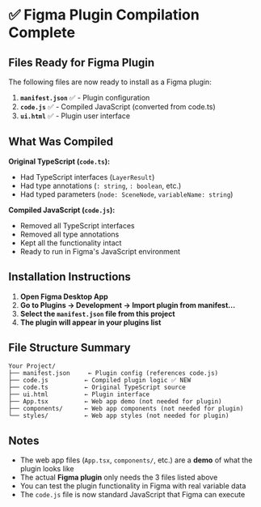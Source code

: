 # ✅ Figma Plugin Compilation Complete

## Files Ready for Figma Plugin

The following files are now ready to install as a Figma plugin:

1. **`manifest.json`** ✅ - Plugin configuration
2. **`code.js`** ✅ - Compiled JavaScript (converted from code.ts)
3. **`ui.html`** ✅ - Plugin user interface

## What Was Compiled

**Original TypeScript (`code.ts`):**

- Had TypeScript interfaces (`LayerResult`)
- Had type annotations (`: string`, `: boolean`, etc.)
- Had typed parameters (`node: SceneNode`, `variableName: string`)

**Compiled JavaScript (`code.js`):**

- Removed all TypeScript interfaces
- Removed all type annotations
- Kept all the functionality intact
- Ready to run in Figma's JavaScript environment

## Installation Instructions

1. **Open Figma Desktop App**
2. **Go to Plugins → Development → Import plugin from manifest...**
3. **Select the `manifest.json` file from this project**
4. **The plugin will appear in your plugins list**

## File Structure Summary

```
Your Project/
├── manifest.json     ← Plugin config (references code.js)
├── code.js          ← Compiled plugin logic ✅ NEW
├── code.ts          ← Original TypeScript source
├── ui.html          ← Plugin interface
├── App.tsx          ← Web app demo (not needed for plugin)
├── components/      ← Web app components (not needed for plugin)
└── styles/          ← Web app styles (not needed for plugin)
```

## Notes

- The web app files (`App.tsx`, `components/`, etc.) are a **demo** of what the plugin looks like
- The actual **Figma plugin** only needs the 3 files listed above
- You can test the plugin functionality in Figma with real variable data
- The `code.js` file is now standard JavaScript that Figma can execute
